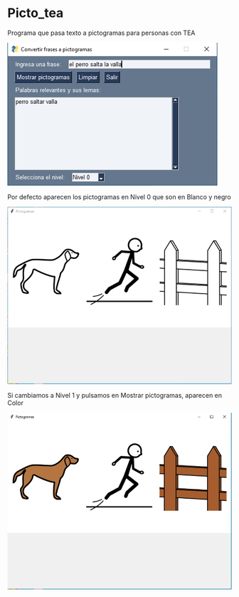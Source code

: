 # Picto_tea
Programa que pasa texto a pictogramas para personas con TEA

![Picto_tea_1.0](programa.PNG)

Por defecto aparecen los pictogramas en Nivel 0 que son en Blanco y negro

![captura de pantalla Pictograma Blanco y negro](pictograma_BN.PNG)

Si cambiamos a Nivel 1 y pulsamos en Mostrar pictogramas, aparecen en Color

![captura de pantalla Pictograma Color](pictograma_color.PNG)


